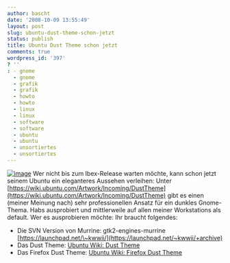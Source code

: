 ```yaml
---
author: bascht
date: '2008-10-09 13:55:49'
layout: post
slug: ubuntu-dust-theme-schon-jetzt
status: publish
title: Ubuntu Dust Theme schon jetzt
comments: true
wordpress_id: '397'
? ''
: - gnome
  - gnome
  - grafik
  - grafik
  - howto
  - howto
  - linux
  - linux
  - software
  - software
  - ubuntu
  - ubuntu
  - unsortiertes
  - unsortiertes
---
```


[![image](http://www.bascht.com/uploads/2008/10/dusttheme-300x207.jpg "dusttheme")](http://www.bascht.com/uploads/2008/10/dusttheme.jpg)
Wer nicht bis zum Ibex-Release warten möchte, kann schon jetzt
seinem Ubuntu ein eleganteres Aussehen verleihen: Unter
[https://wiki.ubuntu.com/Artwork/Incoming/DustTheme](https://wiki.ubuntu.com/Artwork/Incoming/DustTheme)
gibt es einen (meiner Meinung nach) sehr professionellen Ansatz für
ein dunkles Gnome-Thema. Habs ausprobiert und mittlerweile auf
allen meiner Workstations als default. Wer es ausprobieren möchte:
Ihr braucht folgendes:
-   Die SVN Version von Murrine: gtk2-engines-murrine
    [https://launchpad.net/\~kwwii/](https://launchpad.net/~kwwii/+archive)
-   Das Dust Theme:
    [Ubuntu Wiki: Dust Theme](https://wiki.ubuntu.com/Artwork/Incoming/DustTheme#Download)
-   Das Firefox Dust Theme:
    [Ubuntu Wiki: Firefox Dust Theme](https://wiki.ubuntu.com/Artwork/Incoming/DustTheme#Firefox%20theme)



